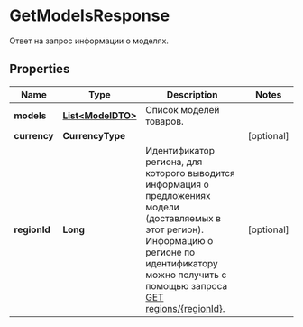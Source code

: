 

# GetModelsResponse

Ответ на запрос информации о моделях.

## Properties

| Name | Type | Description | Notes |
|------------ | ------------- | ------------- | -------------|
|**models** | [**List&lt;ModelDTO&gt;**](ModelDTO.md) | Список моделей товаров. |  |
|**currency** | **CurrencyType** |  |  [optional] |
|**regionId** | **Long** | Идентификатор региона, для которого выводится информация о предложениях модели (доставляемых в этот регион).  Информацию о регионе по идентификатору можно получить с помощью запроса [GET regions/{regionId}](../../reference/regions/searchRegionsById.md).  |  [optional] |



